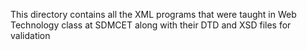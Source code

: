 This directory contains all the XML programs that were taught in Web Technology class at SDMCET along with their DTD and XSD files for validation